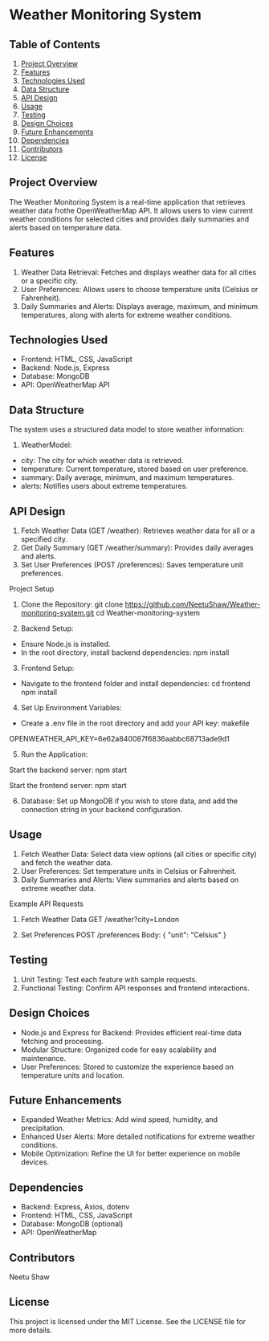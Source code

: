 # Weather Monitoring System

## Table of Contents
1. [Project Overview](#project-overview)
2. [Features](#features)
3. [Technologies Used](#technologies-used)
4. [Data Structure](#data-structure)
5. [API Design](#api-design)
6. [Usage](#usage)
7. [Testing](#testing)
8. [Design Choices](#design-choices)
9. [Future Enhancements](#future-enhancements)
10. [Dependencies](#dependencies)
11. [Contributors](#contributors)
12. [License](#license)

## Project Overview
The Weather Monitoring System is a real-time application that retrieves weather data frothe OpenWeatherMap API. It allows users to view current weather conditions for selected cities and provides daily summaries and alerts based on temperature data.

## Features

1. Weather Data Retrieval: Fetches and displays weather data for all cities or a specific city.
2. User Preferences: Allows users to choose temperature units (Celsius or Fahrenheit).
3. Daily Summaries and Alerts: Displays average, maximum, and minimum temperatures, along with alerts for extreme weather conditions.

## Technologies Used
- Frontend: HTML, CSS, JavaScript
- Backend: Node.js, Express
- Database: MongoDB
- API: OpenWeatherMap API

## Data Structure
The system uses a structured data model to store weather information:

1. WeatherModel:
- city: The city for which weather data is retrieved.
- temperature: Current temperature, stored based on user preference.
- summary: Daily average, minimum, and maximum temperatures.
- alerts: Notifies users about extreme temperatures.

## API Design
1. Fetch Weather Data (GET /weather): Retrieves weather data for all or a specified city.
2. Get Daily Summary (GET /weather/summary): Provides daily averages and alerts.
3. Set User Preferences (POST /preferences): Saves temperature unit preferences.

Project Setup
1. Clone the Repository:
git clone https://github.com/NeetuShaw/Weather-monitoring-system.git
cd Weather-monitoring-system

2. Backend Setup:
- Ensure Node.js is installed.
- In the root directory, install backend dependencies:
npm install

3. Frontend Setup:
- Navigate to the frontend folder and install dependencies:
cd frontend
npm install

4. Set Up Environment Variables:
- Create a .env file in the root directory and add your API key:
makefile

OPENWEATHER_API_KEY=6e62a840087f6836aabbc68713ade9d1

5. Run the Application:

Start the backend server:
npm start

Start the frontend server:
npm start

6. Database:
Set up MongoDB if you wish to store data, and add the connection string in your backend configuration.

## Usage
1. Fetch Weather Data: Select data view options (all cities or specific city) and fetch the weather data.
2. User Preferences: Set temperature units in Celsius or Fahrenheit.
3. Daily Summaries and Alerts: View summaries and alerts based on extreme weather data.

Example API Requests
1. Fetch Weather Data
GET /weather?city=London

2. Set Preferences
POST /preferences
Body: { "unit": "Celsius" }

## Testing
1. Unit Testing: Test each feature with sample requests.
2. Functional Testing: Confirm API responses and frontend interactions.

## Design Choices
- Node.js and Express for Backend: Provides efficient real-time data fetching and processing.
- Modular Structure: Organized code for easy scalability and maintenance.
- User Preferences: Stored to customize the experience based on temperature units and location.

## Future Enhancements
- Expanded Weather Metrics: Add wind speed, humidity, and precipitation.
- Enhanced User Alerts: More detailed notifications for extreme weather conditions.
- Mobile Optimization: Refine the UI for better experience on mobile devices.

## Dependencies
- Backend: Express, Axios, dotenv
- Frontend: HTML, CSS, JavaScript
- Database: MongoDB (optional)
- API: OpenWeatherMap

## Contributors
Neetu Shaw

## License
This project is licensed under the MIT License. See the LICENSE file for more details.


